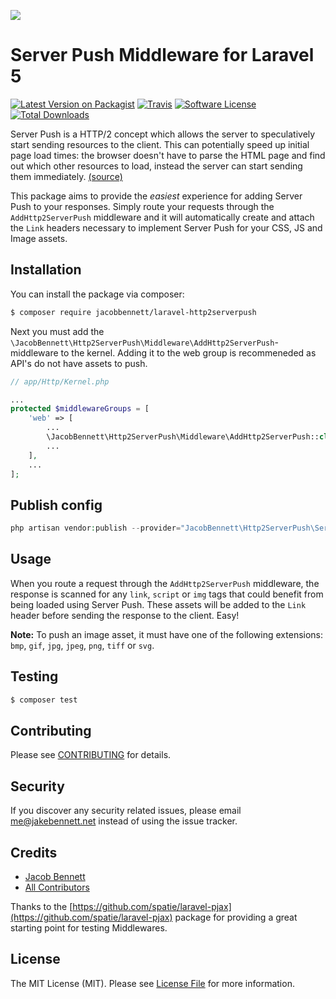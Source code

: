 ![](https://raw.githubusercontent.com/jacobbennett/laravel-http2serverpush/master/server-push.png)

# Server Push Middleware for Laravel 5

[![Latest Version on Packagist](https://img.shields.io/packagist/v/jacobbennett/laravel-Http2ServerPush.svg?maxAge=2592000?style=flat-square)](https://packagist.org/packages/jacobbennett/laravel-http2serverpush)
[![Travis](https://img.shields.io/travis/JacobBennett/laravel-HTTP2ServerPush.svg?maxAge=2592000?style=flat-square)](https://travis-ci.org/JacobBennett/laravel-HTTP2ServerPush)
[![Software License](https://img.shields.io/badge/license-MIT-brightgreen.svg?style=flat-square)](LICENSE.md)
[![Total Downloads](https://img.shields.io/packagist/dt/jacobbennett/laravel-http2serverpush.svg?style=flat-square)](https://packagist.org/packages/jacobbennett/laravel-http2serverpush)

Server Push is a HTTP/2 concept which allows the server to speculatively start sending resources to the client. This can potentially speed up initial page load times: the browser doesn't have to parse the HTML page and find out which other resources to load, instead the server can start sending them immediately. [(source)](http://blog.xebia.com/http2-server-push/)

This package aims to provide the _easiest_ experience for adding Server Push to your responses. 
Simply route your requests through the `AddHttp2ServerPush` middleware and it will automatically create and attach the `Link` headers necessary to implement Server Push for your CSS, JS and Image assets.

## Installation

You can install the package via composer:
``` bash
$ composer require jacobbennett/laravel-http2serverpush
```

Next you must add the `\JacobBennett\Http2ServerPush\Middleware\AddHttp2ServerPush`-middleware to the kernel. Adding it to the web group is recommeneded as API's do not have assets to push.
```php
// app/Http/Kernel.php

...
protected $middlewareGroups = [
    'web' => [
        ...
        \JacobBennett\Http2ServerPush\Middleware\AddHttp2ServerPush::class,
        ...
    ],
    ...
];
```

## Publish config

```php
php artisan vendor:publish --provider="JacobBennett\Http2ServerPush\ServiceProvider"
```


## Usage

When you route a request through the `AddHttp2ServerPush` middleware, the response is scanned for any `link`, `script` or `img` tags that could benefit from being loaded using Server Push. 
These assets will be added to the `Link` header before sending the response to the client. Easy!

**Note:** To push an image asset, it must have one of the following extensions: `bmp`, `gif`, `jpg`, `jpeg`, `png`, `tiff` or `svg`.

## Testing

``` bash
$ composer test
```

## Contributing

Please see [CONTRIBUTING](CONTRIBUTING.md) for details.

## Security

If you discover any security related issues, please email me@jakebennett.net instead of using the issue tracker.

## Credits

- [Jacob Bennett](https://github.com/jacobbennett)
- [All Contributors](../../contributors)

Thanks to the [https://github.com/spatie/laravel-pjax](https://github.com/spatie/laravel-pjax) package for providing a great starting point for testing Middlewares.

## License

The MIT License (MIT). Please see [License File](LICENSE.md) for more information.
